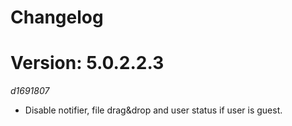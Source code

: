 # Changelog
# Version: 5.0.2.2.3

*d1691807* 
- Disable notifier, file drag&drop and user status if user is guest.